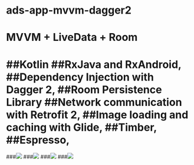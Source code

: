 # ads-app-mvvm-dagger2
MVVM + LiveData + Room
===========================================================================================================
##Kotlin
##RxJava and RxAndroid,
##Dependency Injection with Dagger 2,
##Room Persistence Library
##Network communication with Retrofit 2,
##Image loading and caching with Glide,
##Timber,
##Espresso,
===================================================================================================================
###![](rxjava.jpg)
###![](dagger2.jpg)
###![](viewmodel.jpg)
###![](databinding.jpg)
